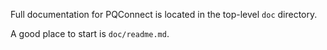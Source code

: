 Full documentation for PQConnect is located in the top-level `doc` directory.

A good place to start is `doc/readme.md`.

